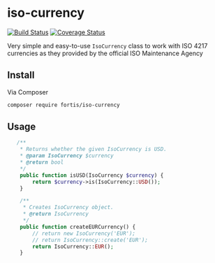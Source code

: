 # iso-currency

[![Build Status](https://travis-ci.org/fortis/iso-currency.svg?branch=master)](https://travis-ci.org/fortis/iso-currency)
[![Coverage Status](https://coveralls.io/repos/github/fortis/iso-currency/badge.svg?branch=master)](https://coveralls.io/github/fortis/iso-currency?branch=master)

Very simple and easy-to-use `IsoCurrency` class to work with ISO 4217 currencies as they provided by the official ISO Maintenance Agency

## Install
Via Composer
```bash
composer require fortis/iso-currency
```

## Usage

```php
   /**
    * Returns whether the given IsoCurrency is USD.
    * @param IsoCurrency $currency
    * @return bool
    */
    public function isUSD(IsoCurrency $currency) {
        return $currency->is(IsoCurrency::USD());
    }

    /**
     * Creates IsoCurrency object.
     * @return IsoCurrency
     */
    public function createEURCurrency() {
        // return new IsoCurrency('EUR');
        // return IsoCurrency::create('EUR');
        return IsoCurrency::EUR();
    }
```
